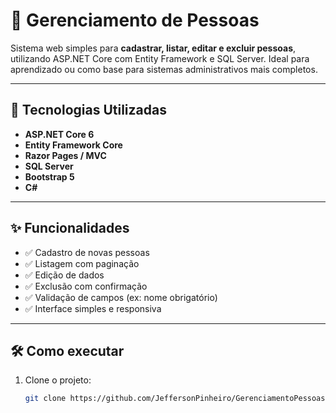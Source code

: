 # 👥 Gerenciamento de Pessoas

Sistema web simples para **cadastrar, listar, editar e excluir pessoas**, utilizando ASP.NET Core com Entity Framework e SQL Server. Ideal para aprendizado ou como base para sistemas administrativos mais completos.

---

## 🚀 Tecnologias Utilizadas

- **ASP.NET Core 6**
- **Entity Framework Core**
- **Razor Pages / MVC**
- **SQL Server**
- **Bootstrap 5**
- **C#**

---

## ✨ Funcionalidades

- ✅ Cadastro de novas pessoas
- ✅ Listagem com paginação
- ✅ Edição de dados
- ✅ Exclusão com confirmação
- ✅ Validação de campos (ex: nome obrigatório)
- ✅ Interface simples e responsiva

---

## 🛠️ Como executar

1. Clone o projeto:
   ```bash
   git clone https://github.com/JeffersonPinheiro/GerenciamentoPessoas.git
